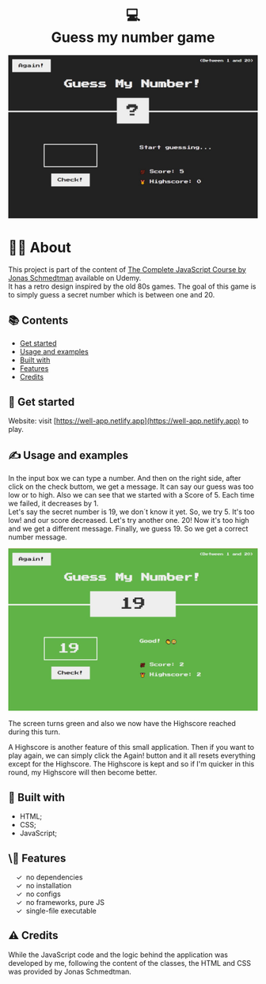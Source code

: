 <h1 align="center">
  💻<br>Guess my number game
</h1>


<p align="center">
  <img src="./img/1 screen.jpg" alt="Size Limit CLI" width="738">
</p>

# 👨‍💻 About
This project is part of the content of <a href="https://www.udemy.com/course/the-complete-javascript-course/" target="_blank">The Complete JavaScript Course by Jonas Schmedtman</a> available on Udemy. 
<br> It has a retro design inspired by the old 80s games. The goal of this game is to simply guess a secret number which is between one and 20. 

## 📚 Contents
- [Get started](#get-started)
- [Usage and examples](#usage-and-examples)
- [Built with](#built-with)
- [Features](#features)
- [Credits](https://github.com/duduCarneiro/my-javascript/tree/main/guess-my-number#credits)

## 🚀 Get started
Website: visit [https://well-app.netlify.app](https://well-app.netlify.app) to play.

## ✍️ Usage and examples
In the input box we can type a number. And then on the right side, after click on the check buttom, we get a message. It can say our guess was too low or to high. Also we can see that we started with a Score of 5. Each time we failed, it decreases by 1.
<br> Let's say the secret number is 19, we don´t know it yet. So, we try 5. It's too low! and our score decreased. Let's try another one. 20! Now it's too high and we get a different message.
Finally, we guess 19. So we get a correct number message.

<p align="center">
  <img src="./img/2 screen.jpg" alt="Size Limit CLI" width="738">
</p>

The screen turns green and also we now have the Highscore reached during this turn.

A Highscore is another feature of this small application. Then if you want to play again, we can simply click the Again! button and it all resets everything except for the Highscore. The Highscore is kept and so if I'm quicker in this round, my Highscore will then become better.
   
## 🧐 Built with
- HTML;
- CSS;
- JavaScript;

## \🌟 Features
&nbsp;&nbsp;&nbsp;&nbsp;&check;&nbsp;&nbsp;no dependencies<br>
&nbsp;&nbsp;&nbsp;&nbsp;&check;&nbsp;&nbsp;no installation<br>
&nbsp;&nbsp;&nbsp;&nbsp;&check;&nbsp;&nbsp;no configs<br>
&nbsp;&nbsp;&nbsp;&nbsp;&check;&nbsp;&nbsp;no frameworks, pure JS<br>
&nbsp;&nbsp;&nbsp;&nbsp;&check;&nbsp;&nbsp;single-file executable<br>

## ⚠️ Credits
While the JavaScript code and the logic behind the application was developed by me, following the content of the classes, the HTML and CSS was provided by Jonas Schmedtman.
  
